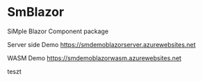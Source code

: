 # SmBlazor
SiMple Blazor Component package

Server side Demo 
https://smdemoblazorserver.azurewebsites.net

WASM Demo
https://smdemoblazorwasm.azurewebsites.net

teszt